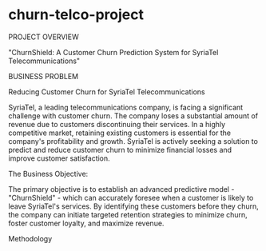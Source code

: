 # churn-telco-project

PROJECT OVERVIEW


 "ChurnShield: A Customer Churn Prediction System for SyriaTel Telecommunications"

 
BUSINESS PROBLEM


Reducing Customer Churn for SyriaTel Telecommunications


SyriaTel, a leading telecommunications company, is facing a significant challenge with customer churn. The company loses a substantial amount of revenue due to customers discontinuing their services. In a highly competitive market, retaining existing customers is essential for the company's profitability and growth. SyriaTel is actively seeking a solution to predict and reduce customer churn to minimize financial losses and improve customer satisfaction.


The Business Objective:

The primary objective is to establish an advanced predictive model - "ChurnShield" - which can accurately foresee when a customer is likely to leave SyriaTel's services. By identifying these customers before they churn, the company can initiate targeted retention strategies to minimize churn, foster customer loyalty, and maximize revenue.


Methodology
